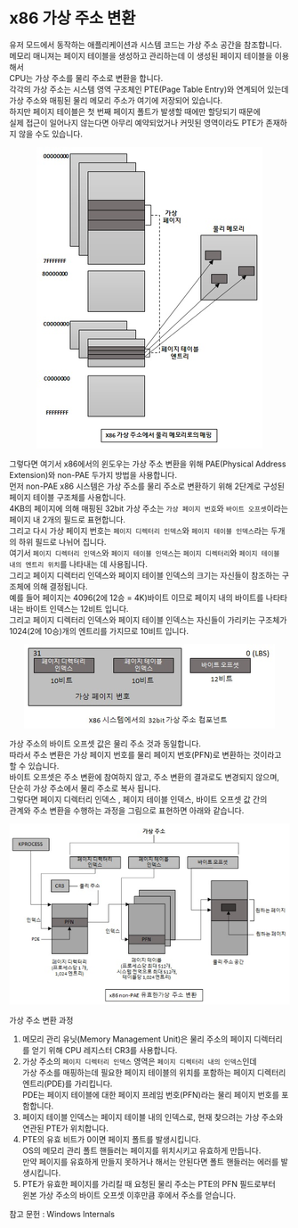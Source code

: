# x86 가상 주소 변환

유저 모드에서 동작하는 애플리케이션과 시스템 코드는 가상 주소 공간을 참조합니다.  
메모리 매니져는 페이지 테이블을 생성하고 관리하는데 이 생성된 페이지 테이블을 이용해서  
CPU는 가상 주소를 물리 주소로 변환을 합니다.  
각각의 가상 주소는 시스템 영역 구조체인 PTE(Page Table Entry)와 연계되어 있는데   
가상 주소와 매핑된 물리 메모리 주소가 여기에 저장되어 있습니다.  
하지만 페이지 테이블은 첫 번째 페이지 폴트가 발생할 때에만 할당되기 때문에  
실제 접근이 일어나지 않는다면 아무리 예약되었거나 커밋된 영역이라도 PTE가 존재하지 않을 수도 있습니다.  

<p align="center">
<img src="./images/x86가상주소변환1.jpg">
</p>  

그렇다면 여기서 x86에서의 윈도우는 가상 주소 변환을 위해 PAE(Physical Address Extension)와 non-PAE 두가지 방법을 사용합니다.  
먼저 non-PAE x86 시스템은 가상 주소를 물리 주소로 변환하기 위해 2단계로 구성된 페이지 테이블 구조체를 사용합니다.  
4KB의 페이지에 의해 매핑된 32bit 가상 주소는 ```가상 페이지 번호```와 ```바이트 오프셋```이라는 페이지 내 2개의 필드로 표현합니다.  
그리고 다시 가상 페이지 번호는 ```페이지 디렉터리 인덱스```와 ```페이지 테이블 인덱스```라는 두개의 하위 필드로 나뉘어 집니다.  
여기서 ```페이지 디렉터리 인덱스```와 ```페이지 테이블 인덱스```는 ```페이지 디렉터리```와 ```페이지 테이블 내의 엔트리 위치```를 나타내는 데 사용됩니다.  
그리고 페이지 디렉터리 인덱스와 페이지 테이블 인덱스의 크기는 자신들이 참조하는 구조체에 의해 결정됩니다.  
예를 들어 페이지는 4096(2에 12승 = 4K)바이트 이므로 페이지 내의 바이트를 나타타내는 바이트 인덱스는 12비트 입니다.  
그리고 페이지 디렉터리 인덱스와 페이지 테이블 인덱스는 자신들이 가리키는 구조체가 1024(2에 10승)개의 엔트리를 가지므로 10비트 입니다.  

<p align="center">
<img src="./images/x86가상주소변환2.jpg">
</p>  

가상 주소의 바이트 오프셋 값은 물리 주소 것과 동일합니다.  
따라서 주소 변환은 가상 페이지 번호를 물리 페이지 번호(PFN)로 변환하는 것이라고 할 수 있습니다.   
바이트 오프셋은 주소 변환에 참여하지 않고, 주소 변환의 결과로도 변경되지 않으며,   
단순히 가상 주소에서 물리 주소로 복사 됩니다.  
그렇다면 페이지 디렉터리 인덱스 , 페이지 테이블 인덱스, 바이트 오프셋 값 간의   
관계와 주소 변환을 수행하는 과정을 그림으로 표현하면 아래와 같습니다.  

<p align="center">
<img src="./images/x86가상주소변환3.jpg">
</p>  

가상 주소 변환 과정
1. 메모리 관리 유닛(Memory Management Unit)은 물리 주소의 페이지 디렉터리를 얻기 위해 CPU 레지스터 CR3를 사용합니다.  
1. 가상 주소의 ```페이지 디렉터리 인덱스``` 영역은 ```페이지 디렉터리 내의 인덱스```인데   
가상 주소를 매핑하는데 필요한 페이지 테이블의 위치를 포함하는 페이지 디렉터리 엔트리(PDE)를 가리킵니다.   
PDE는 페이지 테이블에 대한 페이지 프레임 번호(PFN)라는 물리 페이지 번호를 포함합니다.  
1. 페이지 테이블 인덱스는 페이지 테이블 내의 인덱스로, 현재 찾으려는 가상 주소와 연관된 PTE가 위치합니다.  
1. PTE의 유효 비트가 0이면 페이지 폴트를 발생시킵니다.   
OS의 메모리 관리 폴트 핸들러는 페이지를 위치시키고 유효하게 만듭니다.  
만약 페이지를 유효하게 만들지 못하거나 해서는 안된다면 폴트 핸들러는 에러를 발생시킵니다.  
1. PTE가 유효한 페이지를 가리킬 때 요청된 물리 주소는 PTE의 PFN 필드로부터   
윈본 가상 주소의 바이트 오프셋 이후만큼 후에서 주소를 얻습니다.  

참고 문헌 : Windows Internals